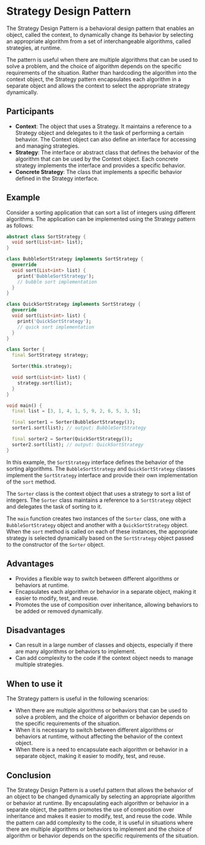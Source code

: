 # Strategy Design Pattern

The Strategy Design Pattern is a behavioral design pattern that enables an object, called the context, to dynamically change its behavior by selecting an appropriate algorithm from a set of interchangeable algorithms, called strategies, at runtime.

The pattern is useful when there are multiple algorithms that can be used to solve a problem, and the choice of algorithm depends on the specific requirements of the situation. Rather than hardcoding the algorithm into the context object, the Strategy pattern encapsulates each algorithm in a separate object and allows the context to select the appropriate strategy dynamically.

## Participants

- **Context**: The object that uses a Strategy. It maintains a reference to a Strategy object and delegates to it the task of performing a certain behavior. The Context object can also define an interface for accessing and managing strategies.
- **Strategy**: The interface or abstract class that defines the behavior of the algorithm that can be used by the Context object. Each concrete strategy implements the interface and provides a specific behavior.
- **Concrete Strategy**: The class that implements a specific behavior defined in the Strategy interface.

## Example

Consider a sorting application that can sort a list of integers using different algorithms. The application can be implemented using the Strategy pattern as follows:

```dart
abstract class SortStrategy {
  void sort(List<int> list);
}

class BubbleSortStrategy implements SortStrategy {
  @override
  void sort(List<int> list) {
    print('BubbleSortStrategy');
    // bubble sort implementation
  }
}

class QuickSortStrategy implements SortStrategy {
  @override
  void sort(List<int> list) {
    print('QuickSortStrategy');
    // quick sort implementation
  }
}

class Sorter {
  final SortStrategy strategy;

  Sorter(this.strategy);

  void sort(List<int> list) {
    strategy.sort(list);
  }
}

void main() {
  final list = [3, 1, 4, 1, 5, 9, 2, 6, 5, 3, 5];

  final sorter1 = Sorter(BubbleSortStrategy());
  sorter1.sort(list); // output: BubbleSortStrategy

  final sorter2 = Sorter(QuickSortStrategy());
  sorter2.sort(list); // output: QuickSortStrategy
}
```

In this example, the `SortStrategy` interface defines the behavior of the sorting algorithms. The `BubbleSortStrategy` and `QuickSortStrategy` classes implement the `SortStrategy` interface and provide their own implementation of the `sort` method.

The `Sorter` class is the context object that uses a strategy to sort a list of integers. The `Sorter` class maintains a reference to a `SortStrategy` object and delegates the task of sorting to it.

The `main` function creates two instances of the `Sorter` class, one with a `BubbleSortStrategy` object and another with a `QuickSortStrategy` object. When the `sort` method is called on each of these instances, the appropriate strategy is selected dynamically based on the `SortStrategy` object passed to the constructor of the `Sorter` object.

## Advantages

- Provides a flexible way to switch between different algorithms or behaviors at runtime.
- Encapsulates each algorithm or behavior in a separate object, making it easier to modify, test, and reuse.
- Promotes the use of composition over inheritance, allowing behaviors to be added or removed dynamically.

## Disadvantages

- Can result in a large number of classes and objects, especially if there are many algorithms or behaviors to implement.
- Can add complexity to the code if the context object needs to manage multiple strategies.

## When to use it

The Strategy pattern is useful in the following scenarios:

- When there are multiple algorithms or behaviors that can be used to solve a problem, and the choice of algorithm or behavior depends on the specific requirements of the situation.
- When it is necessary to switch between different algorithms or behaviors at runtime, without affecting the behavior of the context object.
- When there is a need to encapsulate each algorithm or behavior in a separate object, making it easier to modify, test, and reuse.

## Conclusion

The Strategy Design Pattern is a useful pattern that allows the behavior of an object to be changed dynamically by selecting an appropriate algorithm or behavior at runtime. By encapsulating each algorithm or behavior in a separate object, the pattern promotes the use of composition over inheritance and makes it easier to modify, test, and reuse the code. While the pattern can add complexity to the code, it is useful in situations where there are multiple algorithms or behaviors to implement and the choice of algorithm or behavior depends on the specific requirements of the situation.